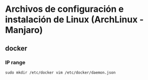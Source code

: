 # Archivos de configuración e instalación de Linux (ArchLinux - Manjaro)


## docker 
### IP range 

`sudo mkdir /etc/docker
vim /etc/docker/daemon.json`
